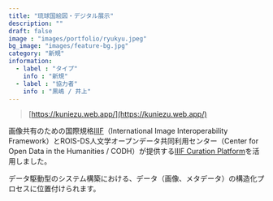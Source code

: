 ```yaml
---
title: "琉球国絵図・デジタル展示"
description: ""
draft: false
image : "images/portfolio/ryukyu.jpeg"
bg_image: "images/feature-bg.jpg"
category: "新規"
information:
  - label : "タイプ"
    info : "新規"
  - label : "協力者"
    info : "黒嶋 / 井上"
---
```


> [https://kuniezu.web.app/](https://kuniezu.web.app/)

画像共有のための国際規格[IIIF](https://iiif.io/)（International Image Interoperability Framework）とROIS-DS人文学オープンデータ共同利用センター（Center for Open Data in the Humanities / CODH）が提供する[IIIF Curation Platform](http://codh.rois.ac.jp/icp/)を活用しました。

データ駆動型のシステム構築における、データ（画像、メタデータ）の構造化プロセスに位置付けられます。

